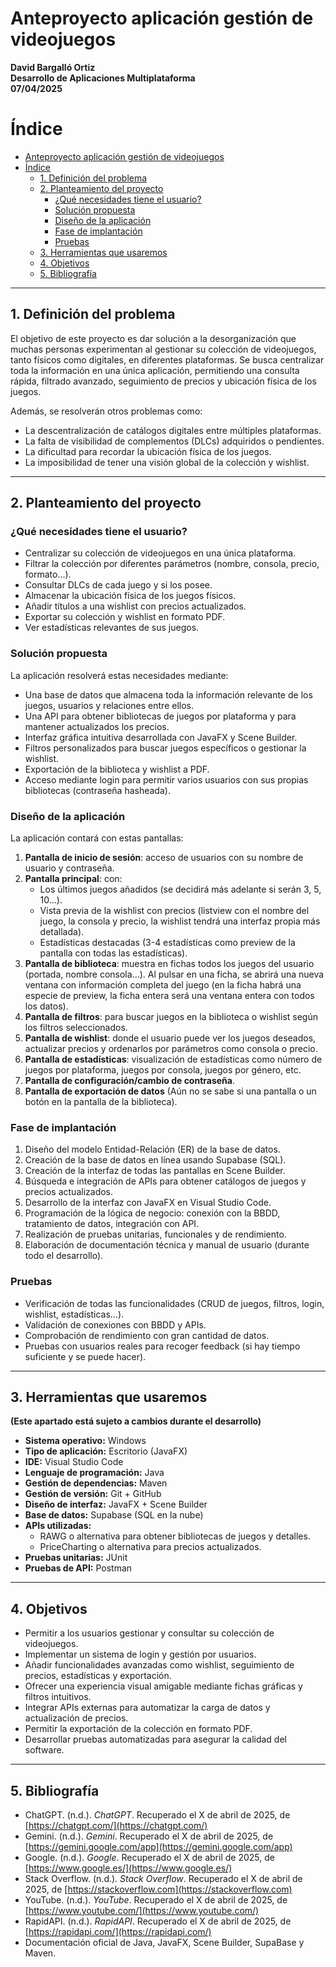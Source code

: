 
# Anteproyecto aplicación gestión de videojuegos

**David Bargalló Ortiz**  
**Desarrollo de Aplicaciones Multiplataforma**  
**07/04/2025**

# Índice

- [Anteproyecto aplicación gestión de videojuegos](#anteproyecto-aplicación-gestión-de-videojuegos)
- [Índice](#índice)
  - [1. Definición del problema](#1-definición-del-problema)
  - [2. Planteamiento del proyecto](#2-planteamiento-del-proyecto)
    - [¿Qué necesidades tiene el usuario?](#qué-necesidades-tiene-el-usuario)
    - [Solución propuesta](#solución-propuesta)
    - [Diseño de la aplicación](#diseño-de-la-aplicación)
    - [Fase de implantación](#fase-de-implantación)
    - [Pruebas](#pruebas)
  - [3. Herramientas que usaremos](#3-herramientas-que-usaremos)
  - [4. Objetivos](#4-objetivos)
  - [5. Bibliografía](#5-bibliografía)

---

## 1. Definición del problema

El objetivo de este proyecto es dar solución a la desorganización que muchas personas experimentan al gestionar su colección de videojuegos, tanto físicos como digitales, en diferentes plataformas. Se busca centralizar toda la información en una única aplicación, permitiendo una consulta rápida, filtrado avanzado, seguimiento de precios y ubicación física de los juegos.

Además, se resolverán otros problemas como:
- La descentralización de catálogos digitales entre múltiples plataformas.
- La falta de visibilidad de complementos (DLCs) adquiridos o pendientes.
- La dificultad para recordar la ubicación física de los juegos.
- La imposibilidad de tener una visión global de la colección y wishlist.

---

## 2. Planteamiento del proyecto

### ¿Qué necesidades tiene el usuario?

- Centralizar su colección de videojuegos en una única plataforma.
- Filtrar la colección por diferentes parámetros (nombre, consola, precio, formato...).
- Consultar DLCs de cada juego y si los posee.
- Almacenar la ubicación física de los juegos físicos.
- Añadir títulos a una wishlist con precios actualizados.
- Exportar su colección y wishlist en formato PDF.
- Ver estadísticas relevantes de sus juegos.

### Solución propuesta

La aplicación resolverá estas necesidades mediante:
- Una base de datos que almacena toda la información relevante de los juegos, usuarios y relaciones entre ellos.
- Una API para obtener bibliotecas de juegos por plataforma y para mantener actualizados los precios.
- Interfaz gráfica intuitiva desarrollada con JavaFX y Scene Builder.
- Filtros personalizados para buscar juegos específicos o gestionar la wishlist.
- Exportación de la biblioteca y wishlist a PDF.
- Acceso mediante login para permitir varios usuarios con sus propias bibliotecas (contraseña hasheada).

### Diseño de la aplicación

La aplicación contará con estas pantallas:

1. **Pantalla de inicio de sesión**: acceso de usuarios con su nombre de usuario y contraseña.
2. **Pantalla principal**: con:
   - Los últimos juegos añadidos (se decidirá más adelante si serán 3, 5, 10...).
   - Vista previa de la wishlist con precios (listview con el nombre del juego, la consola y precio, la wishlist tendrá una interfaz propia más detallada).
   - Estadísticas destacadas (3-4 estadísticas como preview de la pantalla con todas las estadísticas).
3. **Pantalla de biblioteca**: muestra en fichas todos los juegos del usuario (portada, nombre consola...). Al pulsar en una ficha, se abrirá una nueva ventana con información completa del juego (en la ficha habrá una especie de preview, la ficha entera será una ventana entera con todos los datos).
4. **Pantalla de filtros**: para buscar juegos en la biblioteca o wishlist según los filtros seleccionados.
5. **Pantalla de wishlist**: donde el usuario puede ver los juegos deseados, actualizar precios y ordenarlos por parámetros como consola o precio.
6. **Pantalla de estadísticas**: visualización de estadísticas como número de juegos por plataforma, juegos por consola, juegos por género, etc.
7. **Pantalla de configuración/cambio de contraseña**.
8. **Pantalla de exportación de datos** (Aún no se sabe si una pantalla o un botón en la pantalla de la biblioteca).

### Fase de implantación

1. Diseño del modelo Entidad-Relación (ER) de la base de datos.
2. Creación de la base de datos en línea usando Supabase (SQL).
3. Creación de la interfaz de todas las pantallas en Scene Builder.
4. Búsqueda e integración de APIs para obtener catálogos de juegos y precios actualizados.
5. Desarrollo de la interfaz con JavaFX en Visual Studio Code.
6. Programación de la lógica de negocio: conexión con la BBDD, tratamiento de datos, integración con API.
7. Realización de pruebas unitarias, funcionales y de rendimiento.
8. Elaboración de documentación técnica y manual de usuario (durante todo el desarrollo).

### Pruebas

- Verificación de todas las funcionalidades (CRUD de juegos, filtros, login, wishlist, estadísticas...).
- Validación de conexiones con BBDD y APIs.
- Comprobación de rendimiento con gran cantidad de datos.
- Pruebas con usuarios reales para recoger feedback (si hay tiempo suficiente y se puede hacer).

---

## 3. Herramientas que usaremos

**(Este apartado está sujeto a cambios durante el desarrollo)**

- **Sistema operativo:** Windows
- **Tipo de aplicación:** Escritorio (JavaFX)
- **IDE:** Visual Studio Code
- **Lenguaje de programación:** Java
- **Gestión de dependencias:** Maven
- **Gestión de versión:** Git + GitHub
- **Diseño de interfaz:** JavaFX + Scene Builder
- **Base de datos:** Supabase (SQL en la nube)
- **APIs utilizadas:**
  - RAWG o alternativa para obtener bibliotecas de juegos y detalles.
  - PriceCharting o alternativa para precios actualizados.
- **Pruebas unitarias:** JUnit
- **Pruebas de API:** Postman

---

## 4. Objetivos

- Permitir a los usuarios gestionar y consultar su colección de videojuegos.
- Implementar un sistema de login y gestión por usuarios.
- Añadir funcionalidades avanzadas como wishlist, seguimiento de precios, estadísticas y exportación.
- Ofrecer una experiencia visual amigable mediante fichas gráficas y filtros intuitivos.
- Integrar APIs externas para automatizar la carga de datos y actualización de precios.
- Permitir la exportación de la colección en formato PDF.
- Desarrollar pruebas automatizadas para asegurar la calidad del software.

---

## 5. Bibliografía

- ChatGPT. (n.d.). *ChatGPT*. Recuperado el X de abril de 2025, de [https://chatgpt.com/](https://chatgpt.com/)
- Gemini. (n.d.). *Gemini*. Recuperado el X de abril de 2025, de [https://gemini.google.com/app](https://gemini.google.com/app)
- Google. (n.d.). *Google*. Recuperado el X de abril de 2025, de [https://www.google.es/](https://www.google.es/)
- Stack Overflow. (n.d.). *Stack Overflow*. Recuperado el X de abril de 2025, de [https://stackoverflow.com](https://stackoverflow.com)
- YouTube. (n.d.). *YouTube*. Recuperado el X de abril de 2025, de [https://www.youtube.com/](https://www.youtube.com/)
- RapidAPI. (n.d.). *RapidAPI*. Recuperado el X de abril de 2025, de [https://rapidapi.com/](https://rapidapi.com/)
- Documentación oficial de Java, JavaFX, Scene Builder, SupaBase y Maven.


